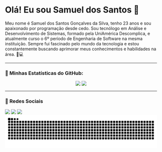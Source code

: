 <h1>Olá! Eu sou Samuel dos Santos 👋</h1>

Meu nome é Samuel dos Santos Gonçalves da Silva, tenho 23 anos e sou apaixonado por programação desde cedo. Sou tecnólogo em Análise e Desenvolvimento de Sistemas, formado pela UniAmérica Descomplica, e atualmente curso o 6º período de Engenharia de Software na mesma instituição. Sempre fui fascinado pelo mundo da tecnologia e estou constantemente buscando aprimorar meus conhecimentos e habilidades na área. 🚀💻

---

### 🚀 Minhas Estatísticas do GitHub:

<p align="center">
  <img 
    width="49%" 
    src="https://github-readme-stats.vercel.app/api?username=SamGoncalves&show_icons=true&theme=dark" 
  />
  <img 
    width="49%" 
    src="https://github-readme-stats.vercel.app/api/top-langs/?username=SamGoncalves&layout=compact&theme=dark" 
  />
</p>


---

### 📌 **Redes Sociais**
<div>
   <a href="https://discord.com/mclovin7581" target="_blank"><img src="https://img.shields.io/badge/Discord-7289DA?style=for-the-badge&logo=discord&logoColor=white"></a> 
  <a href = "mailto:samuelsantos2021@protonmail.com"><img src="https://img.shields.io/badge/ProtonMail-8B89CC?style=for-the-badge&logo=protonmail&logoColor=white" target="_blank"></a>
  <a href="https://www.linkedin.com/in/samuel-dos-santos-3a2040241/" target="_blank"><img src="https://img.shields.io/badge/-LinkedIn-%230077B5?style=for-the-badge&logo=linkedin&logoColor=white" target="_blank"></a> 
</div>

<picture>
  <source media="(prefers-color-scheme: dark)" srcset="https://raw.githubusercontent.com/SamGoncalves/SamGoncalves/output/github-contribution-grid-snake-dark.svg">
  <source media="(prefers-color-scheme: light)" srcset="https://raw.githubusercontent.com/SamGoncalves/SamGoncalves/output/github-contribution-grid-snake-dark.svg">
  <img align="center" alt="github contribution grid snake animation" src="https://raw.githubusercontent.com/SamGoncalves/SamGoncalves/output/github-contribution-grid-snake.svg">
</picture>
